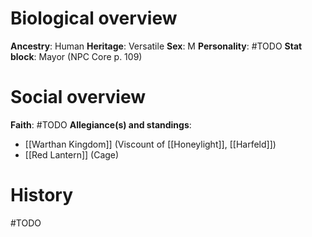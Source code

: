 # Biological overview
**Ancestry**: Human
**Heritage**: Versatile
**Sex**: M
**Personality**: #TODO
**Stat block**: Mayor (NPC Core p. 109)

# Social overview
**Faith**: #TODO 
**Allegiance(s) and standings**: 
- [[Warthan Kingdom]] (Viscount of [[Honeylight]], [[Harfeld]])
- [[Red Lantern]] (Cage)

# History
#TODO 